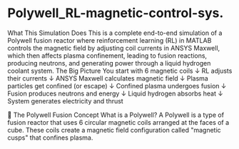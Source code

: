 # Polywell_RL-magnetic-control-sys.
What This Simulation Does
This is a complete end-to-end simulation of a Polywell fusion reactor where reinforcement learning (RL) in MATLAB controls the magnetic field by adjusting coil currents in ANSYS Maxwell, which then affects plasma confinement, leading to fusion reactions, producing neutrons, and generating power through a liquid hydrogen coolant system.
The Big Picture
You start with 6 magnetic coils
        ↓
RL adjusts their currents
        ↓
ANSYS Maxwell calculates magnetic field
        ↓
Plasma particles get confined (or escape)
        ↓
Confined plasma undergoes fusion
        ↓
Fusion produces neutrons and energy
        ↓
Liquid hydrogen absorbs heat
        ↓
System generates electricity and thrust

🔬 The Polywell Fusion Concept
What is a Polywell?
A Polywell is a type of fusion reactor that uses 6 circular magnetic coils arranged at the faces of a cube. These coils create a magnetic field configuration called "magnetic cusps" that confines plasma.

